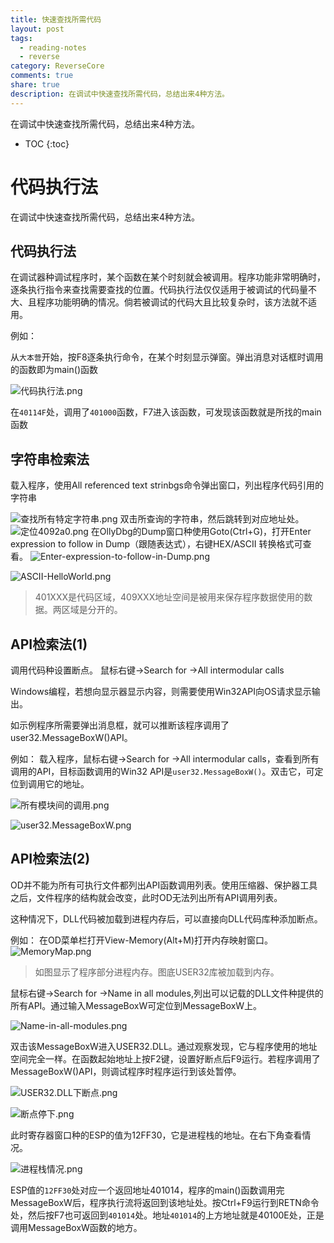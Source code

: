 ```yaml
---
title: 快速查找所需代码
layout: post
tags:
  - reading-notes
  - reverse
category: ReverseCore
comments: true
share: true
description: 在调试中快速查找所需代码，总结出来4种方法。
---
```

在调试中快速查找所需代码，总结出来4种方法。
<!--more-->

* TOC
{:toc}

# 代码执行法

在调试中快速查找所需代码，总结出来4种方法。

<!--more-->

## 代码执行法
 
在调试器种调试程序时，某个函数在某个时刻就会被调用。程序功能非常明确时，逐条执行指令来查找需要查找的位置。代码执行法仅仅适用于被调试的代码量不大、且程序功能明确的情况。倘若被调试的代码大且比较复杂时，该方法就不适用。

例如：

从`大本营`开始，按F8逐条执行命令，在某个时刻显示弹窗。弹出消息对话框时调用的函数即为main()函数

![代码执行法.png](/img/reversecore_assets/代码执行法.png)

在`40114F`处，调用了`401000`函数，F7进入该函数，可发现该函数就是所找的main函数


## 字符串检索法

载入程序，使用All referenced text strinbgs命令弹出窗口，列出程序代码引用的字符串

![查找所有特定字符串.png](/img/reversecore_assets/查找所有特定字符串.png)
双击所查询的字符串，然后跳转到对应地址处。
![定位4092a0.png](/img/reversecore_assets/定位4092a0.png)
在OllyDbg的Dump窗口种使用Goto(Ctrl+G)，打开Enter expression to follow in Dump（跟随表达式），右键HEX/ASCII 转换格式可查看。
![Enter-expression-to-follow-in-Dump.png](/img/reversecore_assets/Enter-expression-to-follow-in-Dump.png)

![ASCII-HelloWorld.png](/img/reversecore_assets/ASCII-HelloWorld.png)

> 401XXX是代码区域，409XXX地址空间是被用来保存程序数据使用的数据。两区域是分开的。

## API检索法(1)

调用代码种设置断点。
鼠标右键->Search for ->All intermodular calls

Windows编程，若想向显示器显示内容，则需要使用Win32API向OS请求显示输出。

如示例程序所需要弹出消息框，就可以推断该程序调用了user32.MessageBoxW()API。

例如：
载入程序，鼠标右键->Search for ->All intermodular calls，查看到所有调用的API，目标函数调用的Win32 API是`user32.MessageBoxW()`。双击它，可定位到调用它的地址。

![所有模块间的调用.png](/img/reversecore_assets/所有模块间的调用.png)

![user32.MessageBoxW.png](/img/reversecore_assets/user32.MessageBoxW.png)

## API检索法(2)

OD并不能为所有可执行文件都列出API函数调用列表。使用压缩器、保护器工具之后，文件程序的结构就会改变，此时OD无法列出所有API调用列表。

这种情况下，DLL代码被加载到进程内存后，可以直接向DLL代码库种添加断点。

例如：
在OD菜单栏打开View-Memory(Alt+M)打开内存映射窗口。
![MemoryMap.png](/img/reversecore_assets/MemoryMap.png)

> 如图显示了程序部分进程内存。图底USER32库被加载到内存。

鼠标右键->Search for ->Name in all modules,列出可以记载的DLL文件种提供的所有API。通过输入MessageBoxW可定位到MessageBoxW上。

![Name-in-all-modules.png](/img/reversecore_assets/Name-in-all-modules.png)

双击该MessageBoxW进入USER32.DLL。通过观察发现，它与程序使用的地址空间完全一样。在函数起始地址上按F2键，设置好断点后F9运行。若程序调用了MessageBoxW()API，则调试程序时程序运行到该处暂停。


![USER32.DLL下断点.png](/img/reversecore_assets/USER32.DLL下断点.png)

![断点停下.png](/img/reversecore_assets/断点停下.png)

此时寄存器窗口种的ESP的值为12FF30，它是进程栈的地址。在右下角查看情况。


![进程栈情况.png](/img/reversecore_assets/进程栈情况.png)

ESP值的`12FF30`处对应一个返回地址401014，程序的main()函数调用完MessageBoxW后，程序执行流将返回到该地址处。按Ctrl+F9运行到RETN命令处，然后按F7也可返回到`401014`处。地址`401014`的上方地址就是40100E处，正是调用MessageBoxW函数的地方。



